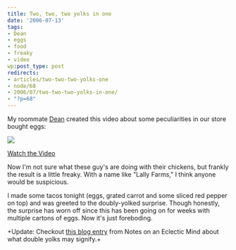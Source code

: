 ```yaml
---
title: Two, two, two yolks in one
date: '2006-07-13'
tags:
- Dean
- eggs
- food
- freaky
- video
wp:post_type: post
redirects:
- articles/two-two-two-yolks-one
- node/68
- 2006/07/two-two-two-yolks-in-one/
- "?p=68"
---
```


My roommate [Dean](http://notthemessiah.net) created this video about some peculiarities in our store bought eggs:

[ ![](http://blip.tv/uploadedFiles/Deaner-SixEggsXTwoYolksTwelveYolks959.jpg) ](http://blip.tv/file/get/Deaner-2xYolk193.mp4?source=3)



[Watch the Video](http://blip.tv/file/get/Deaner-2xYolk193.mp4?source=3)

Now I'm not sure what these guy's are doing with their chickens, but frankly the result is a little freaky. With a name like "Lally Farms," I think anyone would be suspicious.

I made some tacos tonight (eggs, grated carrot and some sliced red pepper on top) and was greeted to the doubly-yolked surprise. Though honestly, the surprise has worn off since this has been going on for weeks with multiple cartons of eggs. Now it's just foreboding.

+Update: Checkout [this blog entry](http://www.ranablog.com/archives/000331.php) from Notes on an Eclectic Mind about what double yolks may signify.+

